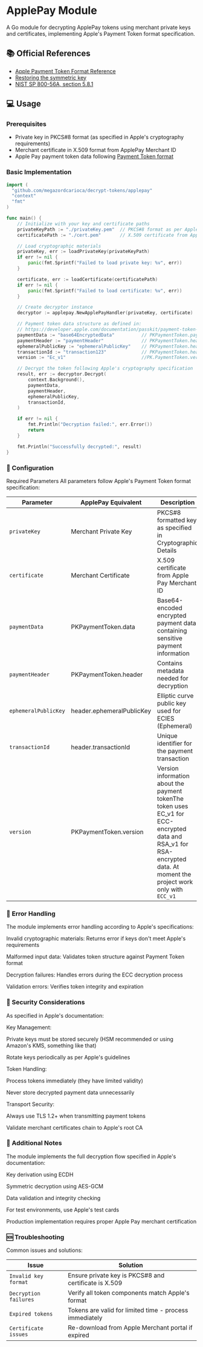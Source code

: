 # ApplePay Module

A Go module for decrypting ApplePay tokens using merchant private keys and certificates, implementing Apple's Payment Token format specification.

## 📚 Official References
- [Apple Payment Token Format Reference](https://developer.apple.com/documentation/passkit/payment-token-format-reference)
- [Restoring the symmetric key](https://developer.apple.com/documentation/PassKit/restoring-the-symmetric-key)
- [NIST SP 800-56A, section 5.8.1](https://nvlpubs.nist.gov/nistpubs/SpecialPublications/NIST.SP.800-56Ar3.pdf)

## 💻 Usage

### Prerequisites
- Private key in PKCS#8 format (as specified in Apple's cryptography requirements)
- Merchant certificate in X.509 format from ApplePay Merchant ID
- Apple Pay payment token data following [Payment Token format](https://developer.apple.com/documentation/passkit/payment-token-format-reference)

### Basic Implementation

```go
import (
  "github.com/megazordcarioca/decrypt-tokens/applepay"
  "context"
  "fmt"
)

func main() {
    // Initialize with your key and certificate paths
    privateKeyPath := "./privateKey.pem"  // PKCS#8 format as per Apple requirements
    certificatePath := "./cert.pem"       // X.509 certificate from Apple Pay Merchant ID

    // Load cryptographic materials
    privateKey, err := loadPrivateKey(privateKeyPath)
    if err != nil {
        panic(fmt.Sprintf("Failed to load private key: %v", err))
    }

    certificate, err := loadCertificate(certificatePath)
    if err != nil {
        panic(fmt.Sprintf("Failed to load certificate: %v", err))
    }

    // Create decryptor instance
    decryptor := applepay.NewApplePayHandler(privateKey, certificate)

    // Payment token data structure as defined in:
    // https://developer.apple.com/documentation/passkit/payment-token-format-reference
    paymentData := "base64EncryptedData"          // PKPaymentToken.paymentData
    paymentHeader := "paymentHeader"              // PKPaymentToken.header
    ephemeralPublicKey := "ephemeralPublicKey"    // PKPaymentToken.header.ephemeralPublicKey
    transactionId := "transaction123"             // PKPaymentToken.header.transactionId
    version := "Ec_v1"                            //PK.PaymentToken.version

    // Decrypt the token following Apple's cryptography specification
    result, err := decryptor.Decrypt(
        context.Background(),
        paymentData,
        paymentHeader,
        ephemeralPublicKey,
        transactionId,
    )

    if err != nil {
        fmt.Println("Decryption failed:", err.Error())
        return
    }

    fmt.Println("Successfully decrypted:", result)
}
```
### 🔧 Configuration
Required Parameters
All parameters follow Apple's Payment Token format specification:

| Parameter           | ApplePay Equivalent             | Description                                                        |
|---------------------|----------------------------------|--------------------------------------------------------------------|
| ```privateKey```          | Merchant Private Key             | PKCS#8 formatted key as specified in Cryptographic Details         |
| ```certificate```         | Merchant Certificate             | X.509 certificate from Apple Pay Merchant ID                          |
| ```paymentData```         | PKPaymentToken.data       | Base64-encoded encrypted payment data containing sensitive payment information |
| ```paymentHeader```       | PKPaymentToken.header            | Contains metadata needed for decryption                            |
| ```ephemeralPublicKey```  | header.ephemeralPublicKey        | Elliptic curve public key used for ECIES (Ephemeral)               |
| ```transactionId```       | header.transactionId             | Unique identifier for the payment transaction                      |
| ```version```             | PKPaymentToken.version        | Version information about the payment tokenThe token uses EC_v1 for ECC-encrypted data and RSA_v1 for RSA-encrypted data. At moment the project work only with ```ECC_v1```| 

### 🚨 Error Handling

The module implements error handling according to Apple's specifications:

Invalid cryptographic materials: Returns error if keys don't meet Apple's requirements

Malformed input data: Validates token structure against Payment Token format

Decryption failures: Handles errors during the ECC decryption process

Validation errors: Verifies token integrity and expiration

### 🔐 Security Considerations

As specified in Apple's documentation:

Key Management:

Private keys must be stored securely (HSM recommended or using Amazon's KMS, something like that)

Rotate keys periodically as per Apple's guidelines

Token Handling:

Process tokens immediately (they have limited validity)

Never store decrypted payment data unnecessarily

Transport Security:

Always use TLS 1.2+ when transmitting payment tokens

Validate merchant certificates chain to Apple's root CA

### 📝 Additional Notes

The module implements the full decryption flow specified in Apple's documentation:

Key derivation using ECDH

Symmetric decryption using AES-GCM

Data validation and integrity checking

For test environments, use Apple's test cards

Production implementation requires proper Apple Pay merchant certification

### 🆘 Troubleshooting

Common issues and solutions:

| Issue                | Solution                                                        |
|----------------------|-----------------------------------------------------------------|
| ```Invalid key format```   | Ensure private key is PKCS#8 and certificate is X.509           |
| ```Decryption failures```  | Verify all token components match Apple's format                |
| ```Expired tokens```       | Tokens are valid for limited time - process immediately         |
| ```Certificate issues```   | Re-download from Apple Merchant portal if expired               |